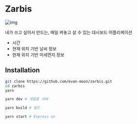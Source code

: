 # Zarbis

![img](./thumb.png)

내가 쓰고 싶어서 만드는, 매일 켜놓고 살 수 있는 대시보드 어플리케이션

- 시간
- 현재 위치 기반 날씨 정보
- 현재 위치 기반 미세먼지 정보

## Installation
```bash
git clone https://github.com/evan-moon/zarbis.git
cd zarbis
yarn
```

```bash
yarn dev # 개발용 서버

yarn build # 빌드

yarn start # Express on
```
